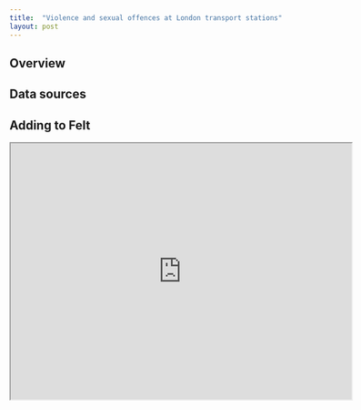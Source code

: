 ```yaml
---
title:  "Violence and sexual offences at London transport stations"
layout: post
---
```


## Overview

## Data sources

## Adding to Felt

<iframe src="https://felt.com/map/btp-london-dNirKv9B9ASxmumRUvrkZvxD?loc=51.53461,-0.13169,12.08z&share=1" width="600" height="450"></iframe>

